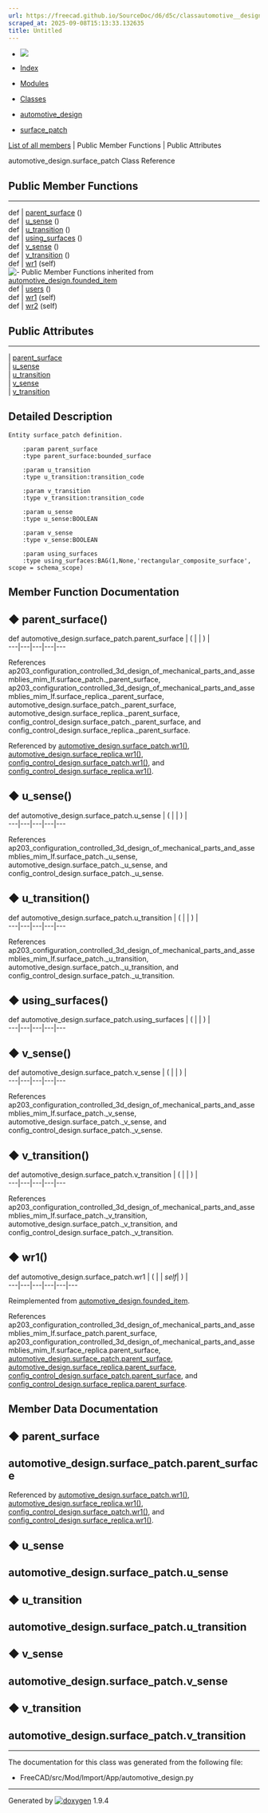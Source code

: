 ```yaml
---
url: https://freecad.github.io/SourceDoc/d6/d5c/classautomotive__design_1_1surface__patch.html
scraped_at: 2025-09-08T15:13:33.132635
title: Untitled
---
```


  * [ ![](https://www.freecad.org/svg/logo-freecad.svg) ](https://freecadweb.org "FreeCAD")
  * [Index](../../index.html "Index")
  * [Modules](../../modules.html "Modules list")
  * [Classes](../../annotated.html "Annotated list")

  * [automotive_design](../../d4/ddf/namespaceautomotive__design.html)
  * [surface_patch](../../d6/d5c/classautomotive__design_1_1surface__patch.html)

[List of all members](../../d8/dda/classautomotive__design_1_1surface__patch-members.html) | Public Member Functions | Public Attributes

automotive_design.surface_patch Class Reference

##  Public Member Functions  
  
---  
def | [parent_surface](../../d6/d5c/classautomotive__design_1_1surface__patch.html#a013bec3556c75aea906f86715d210081) ()  
def | [u_sense](../../d6/d5c/classautomotive__design_1_1surface__patch.html#a60aeceebfcc4c01e87bc29b886c6f8ec) ()  
def | [u_transition](../../d6/d5c/classautomotive__design_1_1surface__patch.html#a3b49c5b72dd821f8629e743e0313ea80) ()  
def | [using_surfaces](../../d6/d5c/classautomotive__design_1_1surface__patch.html#a3a9dc3097c6b1b1d32665a3ab3a2a6dc) ()  
def | [v_sense](../../d6/d5c/classautomotive__design_1_1surface__patch.html#a6a413a4ba90a88a8fd638a3ab79a0df8) ()  
def | [v_transition](../../d6/d5c/classautomotive__design_1_1surface__patch.html#a5908f745c9c57aeec0bc374c6590c7d3) ()  
def | [wr1](../../d6/d5c/classautomotive__design_1_1surface__patch.html#a92d8eabe436aad643e3e71cff32af6da) (self)  
![-](../../closed.png) Public Member Functions inherited from
[automotive_design.founded_item](../../d4/d12/classautomotive__design_1_1founded__item.html)  
def | [users](../../d4/d12/classautomotive__design_1_1founded__item.html#a0299c3fccdb8223cc8c9f590f7cee9a5) ()  
def | [wr1](../../d4/d12/classautomotive__design_1_1founded__item.html#a0668b2127d1c208daa93b2d435855a7f) (self)  
def | [wr2](../../d4/d12/classautomotive__design_1_1founded__item.html#a1ef4a4f4c94d46b616c25ec02609838f) (self)  
  
##  Public Attributes  
  
---  
|
[parent_surface](../../d6/d5c/classautomotive__design_1_1surface__patch.html#a7a7f65381c66ea5826129479e9c07f01)  
|
[u_sense](../../d6/d5c/classautomotive__design_1_1surface__patch.html#a7c106b4df3768efc7329fc4b59b896fe)  
|
[u_transition](../../d6/d5c/classautomotive__design_1_1surface__patch.html#a711bf46cf785d602c9a46ac4c8ce148b)  
|
[v_sense](../../d6/d5c/classautomotive__design_1_1surface__patch.html#a25b4148150c67b3994411b96a3d1ddad)  
|
[v_transition](../../d6/d5c/classautomotive__design_1_1surface__patch.html#ae39af6064c113b86f1dd673a0ebba34c)  
  
## Detailed Description

    
    
    Entity surface_patch definition.
    
        :param parent_surface
        :type parent_surface:bounded_surface
    
        :param u_transition
        :type u_transition:transition_code
    
        :param v_transition
        :type v_transition:transition_code
    
        :param u_sense
        :type u_sense:BOOLEAN
    
        :param v_sense
        :type v_sense:BOOLEAN
    
        :param using_surfaces
        :type using_surfaces:BAG(1,None,'rectangular_composite_surface', scope = schema_scope)

## Member Function Documentation

## ◆ parent_surface()

def automotive_design.surface_patch.parent_surface  | ( | | ) |   
---|---|---|---|---  
  
References
ap203_configuration_controlled_3d_design_of_mechanical_parts_and_assemblies_mim_lf.surface_patch._parent_surface,
ap203_configuration_controlled_3d_design_of_mechanical_parts_and_assemblies_mim_lf.surface_replica._parent_surface,
automotive_design.surface_patch._parent_surface,
automotive_design.surface_replica._parent_surface,
config_control_design.surface_patch._parent_surface, and
config_control_design.surface_replica._parent_surface.

Referenced by
[automotive_design.surface_patch.wr1()](../../d6/d5c/classautomotive__design_1_1surface__patch.html#a92d8eabe436aad643e3e71cff32af6da),
[automotive_design.surface_replica.wr1()](../../dc/d81/classautomotive__design_1_1surface__replica.html#a812129187669585b95025f0018804056),
[config_control_design.surface_patch.wr1()](../../d6/d69/classconfig__control__design_1_1surface__patch.html#a8a73245fa60e5740cf5d29f26dcf8c4d),
and
[config_control_design.surface_replica.wr1()](../../d5/d47/classconfig__control__design_1_1surface__replica.html#a1f82b4551b739b2e449d70bf30032d9b).

## ◆ u_sense()

def automotive_design.surface_patch.u_sense  | ( | | ) |   
---|---|---|---|---  
  
References
ap203_configuration_controlled_3d_design_of_mechanical_parts_and_assemblies_mim_lf.surface_patch._u_sense,
automotive_design.surface_patch._u_sense, and
config_control_design.surface_patch._u_sense.

## ◆ u_transition()

def automotive_design.surface_patch.u_transition  | ( | | ) |   
---|---|---|---|---  
  
References
ap203_configuration_controlled_3d_design_of_mechanical_parts_and_assemblies_mim_lf.surface_patch._u_transition,
automotive_design.surface_patch._u_transition, and
config_control_design.surface_patch._u_transition.

## ◆ using_surfaces()

def automotive_design.surface_patch.using_surfaces  | ( | | ) |   
---|---|---|---|---  
  
## ◆ v_sense()

def automotive_design.surface_patch.v_sense  | ( | | ) |   
---|---|---|---|---  
  
References
ap203_configuration_controlled_3d_design_of_mechanical_parts_and_assemblies_mim_lf.surface_patch._v_sense,
automotive_design.surface_patch._v_sense, and
config_control_design.surface_patch._v_sense.

## ◆ v_transition()

def automotive_design.surface_patch.v_transition  | ( | | ) |   
---|---|---|---|---  
  
References
ap203_configuration_controlled_3d_design_of_mechanical_parts_and_assemblies_mim_lf.surface_patch._v_transition,
automotive_design.surface_patch._v_transition, and
config_control_design.surface_patch._v_transition.

## ◆ wr1()

def automotive_design.surface_patch.wr1  | ( |  | _self_| ) |   
---|---|---|---|---|---  
  
Reimplemented from
[automotive_design.founded_item](../../d4/d12/classautomotive__design_1_1founded__item.html#a0668b2127d1c208daa93b2d435855a7f).

References
ap203_configuration_controlled_3d_design_of_mechanical_parts_and_assemblies_mim_lf.surface_patch.parent_surface,
ap203_configuration_controlled_3d_design_of_mechanical_parts_and_assemblies_mim_lf.surface_replica.parent_surface,
[automotive_design.surface_patch.parent_surface](../../d6/d5c/classautomotive__design_1_1surface__patch.html#a7a7f65381c66ea5826129479e9c07f01),
[automotive_design.surface_replica.parent_surface](../../dc/d81/classautomotive__design_1_1surface__replica.html#a500c51ae7ee373a8013b71e82d46dad2),
[config_control_design.surface_patch.parent_surface](../../d6/d69/classconfig__control__design_1_1surface__patch.html#aefbf09b851a0ea38fb9dc80344003f6f),
and
[config_control_design.surface_replica.parent_surface](../../d5/d47/classconfig__control__design_1_1surface__replica.html#af73c8cb56c14ddd318a6e2794c40bf0f).

## Member Data Documentation

## ◆ parent_surface

automotive_design.surface_patch.parent_surface  
---  
  
Referenced by
[automotive_design.surface_patch.wr1()](../../d6/d5c/classautomotive__design_1_1surface__patch.html#a92d8eabe436aad643e3e71cff32af6da),
[automotive_design.surface_replica.wr1()](../../dc/d81/classautomotive__design_1_1surface__replica.html#a812129187669585b95025f0018804056),
[config_control_design.surface_patch.wr1()](../../d6/d69/classconfig__control__design_1_1surface__patch.html#a8a73245fa60e5740cf5d29f26dcf8c4d),
and
[config_control_design.surface_replica.wr1()](../../d5/d47/classconfig__control__design_1_1surface__replica.html#a1f82b4551b739b2e449d70bf30032d9b).

## ◆ u_sense

automotive_design.surface_patch.u_sense  
---  
  
## ◆ u_transition

automotive_design.surface_patch.u_transition  
---  
  
## ◆ v_sense

automotive_design.surface_patch.v_sense  
---  
  
## ◆ v_transition

automotive_design.surface_patch.v_transition  
---  
  
* * *

The documentation for this class was generated from the following file:

  * FreeCAD/src/Mod/Import/App/automotive_design.py

* * *

Generated by
[![doxygen](../../doxygen.svg)](https://www.doxygen.org/index.html) 1.9.4

